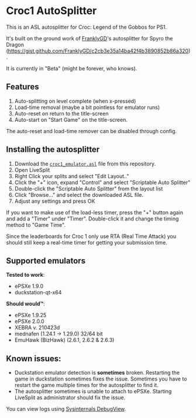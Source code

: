 # Croc1 AutoSplitter

This is an ASL autosplitter for Croc: Legend of the Gobbos for PS1.

It's built on the ground work of [FranklyGD](https://gist.github.com/FranklyGD)'s autosplitter for Spyro the Dragon (https://gist.github.com/FranklyGD/c2cb3e35a14ba42f4b3890852b86a320).

It is currently in "Beta" (might be forever, who knows).

## Features
1. Auto-splitting on level complete (when x-pressed)
2. Load-time removal (maybe a bit pointless for emulator runs)
3. Auto-reset on return to the title-screen
4. Auto-start on "Start Game" on the title-screen.

The auto-reset and load-time remover can be disabled through config.

## Installing the autosplitter
1. Download the [`croc1_emulator.asl`](croc1_emulator.asl) file from this repository.
2. Open LiveSplit
3. Right Click your splits and select "Edit Layout.."
4. Click the "+" icon, expand "Control" and select "Scriptable Auto Splitter"
5. Double-click the "Scriptable Auto Splitter" from the layout list
6. Click "Browse..." and select the downloaded ASL file. 
7. Adjust any settings and press OK

If you want to make use of the load-less timer, press the "+" button again and add a "Timer" under "Timer". Double-click it and change the timing method to "Game Time". 

Since the leaderboards for Croc 1 only use RTA (Real Time Attack) you should still keep a real-time timer for getting your submission time.

## Supported emulators
**Tested to work**:
- ePSXe 1.9.0
- duckstation-qt-x64

**Should would™**:
- ePSXe 1.9.25
- ePSXe 2.0.0
- XEBRA v. 210423d
- mednafen (1.24.1 -> 1.29.0) 32/64 bit
- EmuHawk (BizHawk) (2.6.1, 2.6.2 & 2.6.3)

## Known issues:
- Duckstation emulator detection is **sometimes** broken. Restarting the game in duckstation sometimes fixes the issue. Sometimes you have to restart the game multiple times for the autosplitter to find it.
- The autosplitter sometimes is unable to attach to ePSXe. Starting LiveSplit as administrator should fix the issue. 

You can view logs using [Sysinternals DebugView](https://learn.microsoft.com/en-us/sysinternals/downloads/debugview).